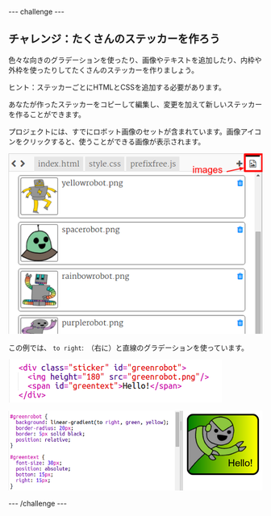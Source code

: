 \--- challenge \---

## チャレンジ：たくさんのステッカーを作ろう

色々な向きのグラデーションを使ったり、画像やテキストを追加したり、内枠や外枠を使ったりしてたくさんのステッカーを作りましょう。

ヒント：ステッカーごとにHTMLとCSSを追加する必要があります。

あなたが作ったステッカーをコピーして編集し、変更を加えて新しいステッカーを作ることができます。

プロジェクトには、すでにロボット画像のセットが含まれています。画像アイコンをクリックすると、使うことができる画像が表示されます。

![スクリーンショット](images/stickers-images.png)

この例では、 `to right`:　（右に）と直線のグラデーションを使っています。

![スクリーンショット](images/stickers-green-html.png)

![スクリーンショット](images/stickers-green-style.png)

\--- /challenge \---